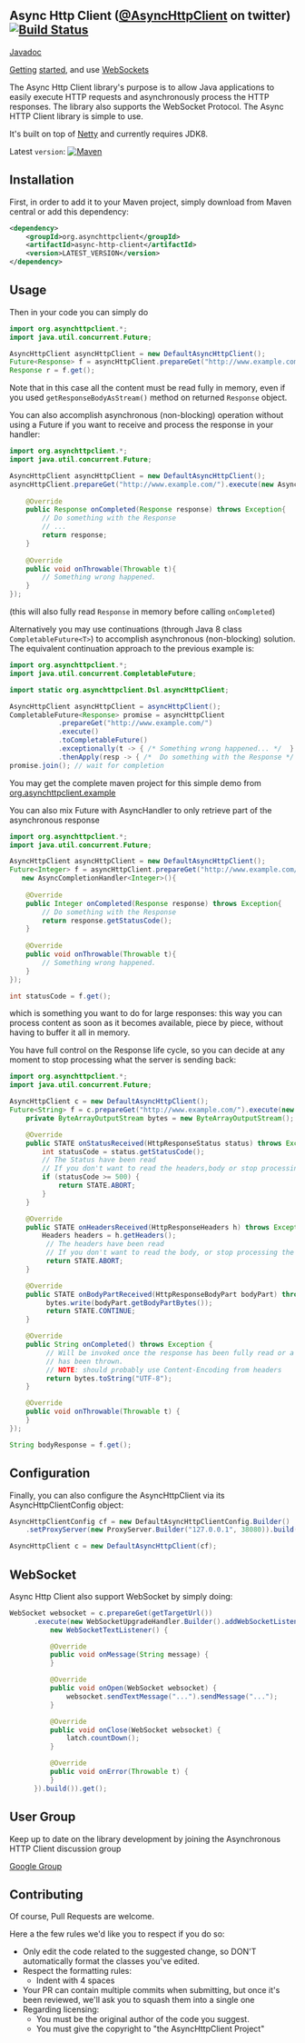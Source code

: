 Async Http Client ([@AsyncHttpClient](https://twitter.com/AsyncHttpClient) on twitter) [![Build Status](https://travis-ci.org/AsyncHttpClient/async-http-client.svg?branch=master)](https://travis-ci.org/AsyncHttpClient/async-http-client)
---------------------------------------------------

[Javadoc](http://www.javadoc.io/doc/org.asynchttpclient/async-http-client/)

[Getting](https://jfarcand.wordpress.com/2010/12/21/going-asynchronous-using-asynchttpclient-the-basic/) [started](https://jfarcand.wordpress.com/2011/01/04/going-asynchronous-using-asynchttpclient-the-complex/), and use [WebSockets](http://jfarcand.wordpress.com/2011/12/21/writing-websocket-clients-using-asynchttpclient/)

The Async Http Client library's purpose is to allow Java applications to easily execute HTTP requests and asynchronously process the HTTP responses.
The library also supports the WebSocket Protocol. The Async HTTP Client library is simple to use.

It's built on top of [Netty](https://github.com/netty/netty) and currently requires JDK8.

Latest `version`: [![Maven][mavenImg]][mavenLink]

[mavenImg]: https://img.shields.io/maven-central/v/org.asynchttpclient/async-http-client.svg
[mavenLink]: http://mvnrepository.com/artifact/org.asynchttpclient/async-http-client

## Installation

First, in order to add it to your Maven project, simply download from Maven central or add this dependency:

```xml
<dependency>
	<groupId>org.asynchttpclient</groupId>
	<artifactId>async-http-client</artifactId>
	<version>LATEST_VERSION</version>
</dependency>
```

## Usage

Then in your code you can simply do

```java
import org.asynchttpclient.*;
import java.util.concurrent.Future;

AsyncHttpClient asyncHttpClient = new DefaultAsyncHttpClient();
Future<Response> f = asyncHttpClient.prepareGet("http://www.example.com/").execute();
Response r = f.get();
```

Note that in this case all the content must be read fully in memory, even if you used `getResponseBodyAsStream()` method on returned `Response` object.

You can also accomplish asynchronous (non-blocking) operation without using a Future if you want to receive and process the response in your handler:

```java
import org.asynchttpclient.*;
import java.util.concurrent.Future;

AsyncHttpClient asyncHttpClient = new DefaultAsyncHttpClient();
asyncHttpClient.prepareGet("http://www.example.com/").execute(new AsyncCompletionHandler<Response>(){
    
    @Override
    public Response onCompleted(Response response) throws Exception{
        // Do something with the Response
        // ...
        return response;
    }
    
    @Override
    public void onThrowable(Throwable t){
        // Something wrong happened.
    }
});
```

(this will also fully read `Response` in memory before calling `onCompleted`)

Alternatively you may use continuations (through Java 8 class `CompletableFuture<T>`) to accomplish asynchronous (non-blocking) solution. The equivalent continuation approach to the previous example is:

```java
import org.asynchttpclient.*;
import java.util.concurrent.CompletableFuture;

import static org.asynchttpclient.Dsl.asyncHttpClient;

AsyncHttpClient asyncHttpClient = asyncHttpClient();
CompletableFuture<Response> promise = asyncHttpClient
            .prepareGet("http://www.example.com/")
            .execute()
            .toCompletableFuture()
            .exceptionally(t -> { /* Something wrong happened... */  } )
            .thenApply(resp -> { /*  Do something with the Response */ return resp; });
promise.join(); // wait for completion
```

You may get the complete maven project for this simple demo from [org.asynchttpclient.example](https://github.com/AsyncHttpClient/async-http-client/tree/master/example/src/main/java/org/asynchttpclient/example)

You can also mix Future with AsyncHandler to only retrieve part of the asynchronous response

```java
import org.asynchttpclient.*;
import java.util.concurrent.Future;

AsyncHttpClient asyncHttpClient = new DefaultAsyncHttpClient();
Future<Integer> f = asyncHttpClient.prepareGet("http://www.example.com/").execute(
   new AsyncCompletionHandler<Integer>(){
    
    @Override
    public Integer onCompleted(Response response) throws Exception{
        // Do something with the Response
        return response.getStatusCode();
    }
    
    @Override
    public void onThrowable(Throwable t){
        // Something wrong happened.
    }
});

int statusCode = f.get();
```

which is something you want to do for large responses: this way you can process content as soon as it becomes available, piece by piece, without having to buffer it all in memory.

 You have full control on the Response life cycle, so you can decide at any moment to stop processing what the server is sending back:

```java
import org.asynchttpclient.*;
import java.util.concurrent.Future;

AsyncHttpClient c = new DefaultAsyncHttpClient();
Future<String> f = c.prepareGet("http://www.example.com/").execute(new AsyncHandler<String>() {
    private ByteArrayOutputStream bytes = new ByteArrayOutputStream();

    @Override
    public STATE onStatusReceived(HttpResponseStatus status) throws Exception {
        int statusCode = status.getStatusCode();
        // The Status have been read
        // If you don't want to read the headers,body or stop processing the response
        if (statusCode >= 500) {
            return STATE.ABORT;
        }
    }

    @Override
    public STATE onHeadersReceived(HttpResponseHeaders h) throws Exception {
        Headers headers = h.getHeaders();
         // The headers have been read
         // If you don't want to read the body, or stop processing the response
         return STATE.ABORT;
    }

    @Override
    public STATE onBodyPartReceived(HttpResponseBodyPart bodyPart) throws Exception {
         bytes.write(bodyPart.getBodyPartBytes());
         return STATE.CONTINUE;
    }

    @Override
    public String onCompleted() throws Exception {
         // Will be invoked once the response has been fully read or a ResponseComplete exception
         // has been thrown.
         // NOTE: should probably use Content-Encoding from headers
         return bytes.toString("UTF-8");
    }

    @Override
    public void onThrowable(Throwable t) {
    }
});

String bodyResponse = f.get();
```

## Configuration

Finally, you can also configure the AsyncHttpClient via its AsyncHttpClientConfig object:

```java
AsyncHttpClientConfig cf = new DefaultAsyncHttpClientConfig.Builder()
    .setProxyServer(new ProxyServer.Builder("127.0.0.1", 38080)).build();

AsyncHttpClient c = new DefaultAsyncHttpClient(cf);
```

## WebSocket

Async Http Client also support WebSocket by simply doing:

```java
WebSocket websocket = c.prepareGet(getTargetUrl())
      .execute(new WebSocketUpgradeHandler.Builder().addWebSocketListener(
          new WebSocketTextListener() {

          @Override
          public void onMessage(String message) {
          }

          @Override
          public void onOpen(WebSocket websocket) {
              websocket.sendTextMessage("...").sendMessage("...");
          }

          @Override
          public void onClose(WebSocket websocket) {
              latch.countDown();
          }

          @Override
          public void onError(Throwable t) {
          }
      }).build()).get();
```

## User Group

Keep up to date on the library development by joining the Asynchronous HTTP Client discussion group

[Google Group](http://groups.google.com/group/asynchttpclient)

## Contributing

Of course, Pull Requests are welcome.

Here a the few rules we'd like you to respect if you do so:

* Only edit the code related to the suggested change, so DON'T automatically format the classes you've edited.
* Respect the formatting rules:
  * Indent with 4 spaces
* Your PR can contain multiple commits when submitting, but once it's been reviewed, we'll ask you to squash them into a single one
* Regarding licensing:
  * You must be the original author of the code you suggest.
  * You must give the copyright to "the AsyncHttpClient Project"
